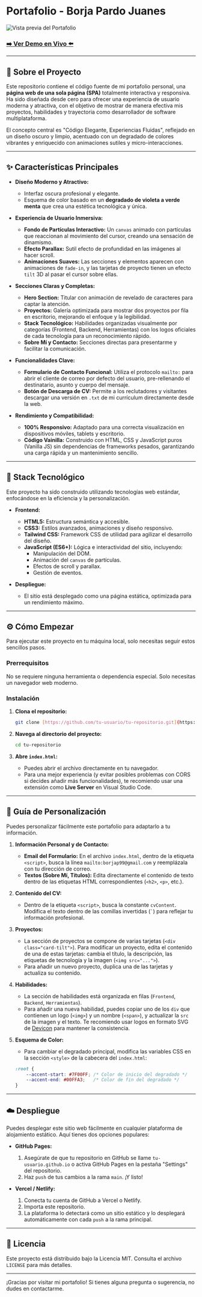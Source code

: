 # Portafolio - Borja Pardo Juanes

![Vista previa del Portafolio](https://placehold.co/1200x600/121212/00FFA3?text=Portfolio+Showcase)

### [➡️ Ver Demo en Vivo ⬅️](https://tu-enlace-a-la-demo.com)

---

## 📖 Sobre el Proyecto

Este repositorio contiene el código fuente de mi portafolio personal, una **página web de una sola página (SPA)** totalmente interactiva y responsiva. Ha sido diseñada desde cero para ofrecer una experiencia de usuario moderna y atractiva, con el objetivo de mostrar de manera efectiva mis proyectos, habilidades y trayectoria como desarrollador de software multiplataforma.

El concepto central es "Código Elegante, Experiencias Fluidas", reflejado en un diseño oscuro y limpio, acentuado con un degradado de colores vibrantes y enriquecido con animaciones sutiles y micro-interacciones.

---

## ✨ Características Principales

* **Diseño Moderno y Atractivo:**
    * Interfaz oscura profesional y elegante.
    * Esquema de color basado en un **degradado de violeta a verde menta** que crea una estética tecnológica y única.

* **Experiencia de Usuario Inmersiva:**
    * **Fondo de Partículas Interactivo:** Un `canvas` animado con partículas que reaccionan al movimiento del cursor, creando una sensación de dinamismo.
    * **Efecto Parallax:** Sutil efecto de profundidad en las imágenes al hacer scroll.
    * **Animaciones Suaves:** Las secciones y elementos aparecen con animaciones de `fade-in`, y las tarjetas de proyecto tienen un efecto `tilt` 3D al pasar el cursor sobre ellas.

* **Secciones Claras y Completas:**
    * **Hero Section:** Titular con animación de revelado de caracteres para captar la atención.
    * **Proyectos:** Galería optimizada para mostrar dos proyectos por fila en escritorio, mejorando el enfoque y la legibilidad.
    * **Stack Tecnológico:** Habilidades organizadas visualmente por categorías (Frontend, Backend, Herramientas) con los logos oficiales de cada tecnología para un reconocimiento rápido.
    * **Sobre Mí y Contacto:** Secciones directas para presentarme y facilitar la comunicación.

* **Funcionalidades Clave:**
    * **Formulario de Contacto Funcional:** Utiliza el protocolo `mailto:` para abrir el cliente de correo por defecto del usuario, pre-rellenando el destinatario, asunto y cuerpo del mensaje.
    * **Botón de Descarga de CV:** Permite a los reclutadores y visitantes descargar una versión en `.txt` de mi currículum directamente desde la web.

* **Rendimiento y Compatibilidad:**
    * **100% Responsivo:** Adaptado para una correcta visualización en dispositivos móviles, tablets y escritorio.
    * **Código Vainilla:** Construido con HTML, CSS y JavaScript puros (Vanilla JS) sin dependencias de frameworks pesados, garantizando una carga rápida y un mantenimiento sencillo.

---

## 🚀 Stack Tecnológico

Este proyecto ha sido construido utilizando tecnologías web estándar, enfocándose en la eficiencia y la personalización.

* **Frontend:**
    * **HTML5:** Estructura semántica y accesible.
    * **CSS3:** Estilos avanzados, animaciones y diseño responsivo.
    * **Tailwind CSS:** Framework CSS de utilidad para agilizar el desarrollo del diseño.
    * **JavaScript (ES6+):** Lógica e interactividad del sitio, incluyendo:
        * Manipulación del DOM.
        * Animación del `canvas` de partículas.
        * Efectos de scroll y parallax.
        * Gestión de eventos.

* **Despliegue:**
    * El sitio está desplegado como una página estática, optimizada para un rendimiento máximo.

---

## ⚙️ Cómo Empezar

Para ejecutar este proyecto en tu máquina local, solo necesitas seguir estos sencillos pasos.

### Prerrequisitos

No se requiere ninguna herramienta o dependencia especial. Solo necesitas un navegador web moderno.

### Instalación

1.  **Clona el repositorio:**
    ```sh
    git clone [https://github.com/tu-usuario/tu-repositorio.git](https://github.com/tu-usuario/tu-repositorio.git)
    ```

2.  **Navega al directorio del proyecto:**
    ```sh
    cd tu-repositorio
    ```

3.  **Abre `index.html`:**
    * Puedes abrir el archivo directamente en tu navegador.
    * Para una mejor experiencia (y evitar posibles problemas con CORS si decides añadir más funcionalidades), te recomiendo usar una extensión como **Live Server** en Visual Studio Code.

---

## 🔧 Guía de Personalización

Puedes personalizar fácilmente este portafolio para adaptarlo a tu información.

1.  **Información Personal y de Contacto:**
    * **Email del Formulario:** En el archivo `index.html`, dentro de la etiqueta `<script>`, busca la línea `mailto:borjap99@gmail.com` y reemplázala con tu dirección de correo.
    * **Textos (Sobre Mí, Títulos):** Edita directamente el contenido de texto dentro de las etiquetas HTML correspondientes (`<h2>`, `<p>`, etc.).

2.  **Contenido del CV:**
    * Dentro de la etiqueta `<script>`, busca la constante `cvContent`. Modifica el texto dentro de las comillas invertidas (`` ` ``) para reflejar tu información profesional.

3.  **Proyectos:**
    * La sección de proyectos se compone de varias tarjetas (`<div class="card-tilt">`). Para modificar un proyecto, edita el contenido de una de estas tarjetas: cambia el título, la descripción, las etiquetas de tecnología y la imagen (`<img src="...">`).
    * Para añadir un nuevo proyecto, duplica una de las tarjetas y actualiza su contenido.

4.  **Habilidades:**
    * La sección de habilidades está organizada en filas (`Frontend`, `Backend`, `Herramientas`).
    * Para añadir una nueva habilidad, puedes copiar uno de los `div` que contienen un logo (`<img>`) y un nombre (`<span>`), y actualizar la `src` de la imagen y el texto. Te recomiendo usar logos en formato SVG de [Devicon](https://devicon.dev/) para mantener la consistencia.

5.  **Esquema de Color:**
    * Para cambiar el degradado principal, modifica las variables CSS en la sección `<style>` de la cabecera del `index.html`:
    ```css
    :root {
        --accent-start: #7F00FF; /* Color de inicio del degradado */
        --accent-end: #00FFA3;   /* Color de fin del degradado */
    }
    ```

---

## ☁️ Despliegue

Puedes desplegar este sitio web fácilmente en cualquier plataforma de alojamiento estático. Aquí tienes dos opciones populares:

* **GitHub Pages:**
    1.  Asegúrate de que tu repositorio en GitHub se llame `tu-usuario.github.io` o activa GitHub Pages en la pestaña "Settings" del repositorio.
    2.  Haz `push` de tus cambios a la rama `main`. ¡Y listo!

* **Vercel / Netlify:**
    1.  Conecta tu cuenta de GitHub a Vercel o Netlify.
    2.  Importa este repositorio.
    3.  La plataforma lo detectará como un sitio estático y lo desplegará automáticamente con cada `push` a la rama principal.

---

## 📄 Licencia

Este proyecto está distribuido bajo la Licencia MIT. Consulta el archivo `LICENSE` para más detalles.

---

¡Gracias por visitar mi portafolio! Si tienes alguna pregunta o sugerencia, no dudes en contactarme.
